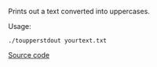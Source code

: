 Prints out a text converted into uppercases.

Usage: 
```
./toupperstdout yourtext.txt
```

[Source code](http://cvs.savannah.nongnu.org/viewvc/pgubook/pgubook/ProgrammingGroundUp/toupper-nomm-simplified.s?view=log)
